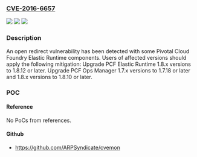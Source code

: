 ### [CVE-2016-6657](https://cve.mitre.org/cgi-bin/cvename.cgi?name=CVE-2016-6657)
![](https://img.shields.io/static/v1?label=Product&message=PCF%20Elastic%20Runtime%201.8.x%20versions%20prior%20to%201.8.12%20and%20PCF%20Ops%20Manager%201.7.x%20versions%20prior%20to%201.7.18%20and%201.8.x%20versions%20prior%20to%201.8.10&color=blue)
![](https://img.shields.io/static/v1?label=Version&message=PCF%20Elastic%20Runtime%201.8.x%20versions%20prior%20to%201.8.12%20and%20PCF%20Ops%20Manager%201.7.x%20versions%20prior%20to%201.7.18%20and%201.8.x%20versions%20prior%20to%201.8.10%20&color=brightgreen)
![](https://img.shields.io/static/v1?label=Vulnerability&message=Open%20redirect%20vulnerability&color=brightgreen)

### Description

An open redirect vulnerability has been detected with some Pivotal Cloud Foundry Elastic Runtime components. Users of affected versions should apply the following mitigation: Upgrade PCF Elastic Runtime 1.8.x versions to 1.8.12 or later. Upgrade PCF Ops Manager 1.7.x versions to 1.7.18 or later and 1.8.x versions to 1.8.10 or later.

### POC

#### Reference
No PoCs from references.

#### Github
- https://github.com/ARPSyndicate/cvemon

